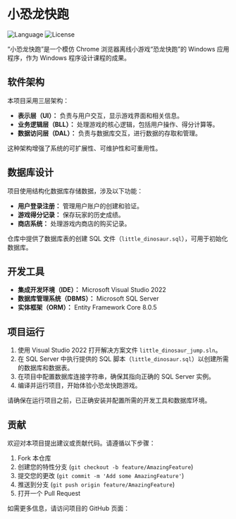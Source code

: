 # 小恐龙快跑

![Language](https://img.shields.io/badge/language-C%23-blue)
![License](https://img.shields.io/badge/license-MIT-green)

“小恐龙快跑”是一个模仿 Chrome 浏览器离线小游戏“恐龙快跑”的 Windows 应用程序，作为 Windows 程序设计课程的成果。

## 软件架构

本项目采用三层架构：

- **表示层（UI）：** 负责与用户交互，显示游戏界面和相关信息。
- **业务逻辑层（BLL）：** 处理游戏的核心逻辑，包括用户操作、得分计算等。
- **数据访问层（DAL）：** 负责与数据库交互，进行数据的存取和管理。

这种架构增强了系统的可扩展性、可维护性和可重用性。

## 数据库设计

项目使用结构化数据库存储数据，涉及以下功能：

- **用户登录注册：** 管理用户账户的创建和验证。
- **游戏得分记录：** 保存玩家的历史成绩。
- **商店系统：** 处理游戏内商店的购买记录。

仓库中提供了数据库表的创建 SQL 文件（`little_dinosaur.sql`），可用于初始化数据库。

## 开发工具

- **集成开发环境（IDE）：** Microsoft Visual Studio 2022
- **数据库管理系统（DBMS）：** Microsoft SQL Server
- **实体框架（ORM）：** Entity Framework Core 8.0.5

## 项目运行

1. 使用 Visual Studio 2022 打开解决方案文件 `little_dinosaur_jump.sln`。
2. 在 SQL Server 中执行提供的 SQL 脚本（`little_dinosaur.sql`）以创建所需的数据库和数据表。
3. 在项目中配置数据库连接字符串，确保其指向正确的 SQL Server 实例。
4. 编译并运行项目，开始体验小恐龙快跑游戏。

请确保在运行项目之前，已正确安装并配置所需的开发工具和数据库环境。


## 贡献

欢迎对本项目提出建议或贡献代码。请遵循以下步骤：

1. Fork 本仓库
2. 创建您的特性分支 (`git checkout -b feature/AmazingFeature`)
3. 提交您的更改 (`git commit -m 'Add some AmazingFeature'`)
4. 推送到分支 (`git push origin feature/AmazingFeature`)
5. 打开一个 Pull Request


如需更多信息，请访问项目的 GitHub 页面：


